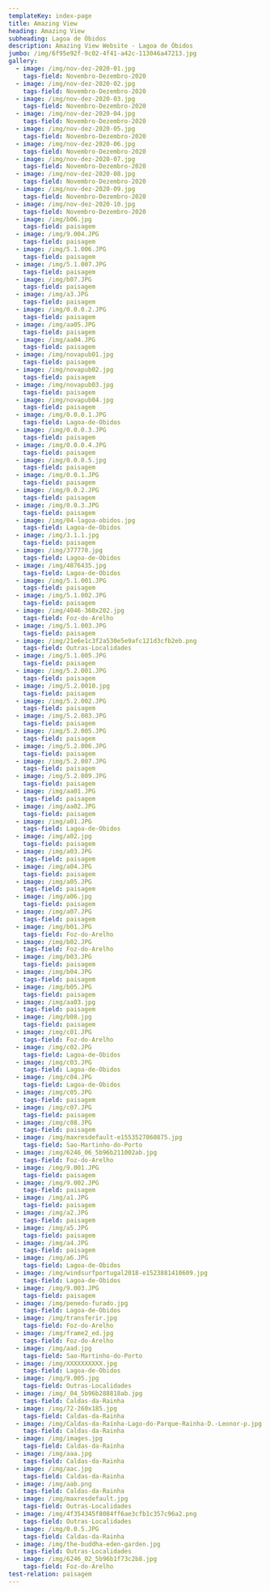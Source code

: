 ```yaml
---
templateKey: index-page
title: Amazing View
heading: Amazing View
subheading: Lagoa de Óbidos
description: Amazing View Website - Lagoa de Óbidos
jumbo: /img/6f95e92f-9c02-4f41-a42c-113046a47213.jpg
gallery:
  - image: /img/nov-dez-2020-01.jpg
    tags-field: Novembro-Dezembro-2020
  - image: /img/nov-dez-2020-02.jpg
    tags-field: Novembro-Dezembro-2020
  - image: /img/nov-dez-2020-03.jpg
    tags-field: Novembro-Dezembro-2020
  - image: /img/nov-dez-2020-04.jpg
    tags-field: Novembro-Dezembro-2020
  - image: /img/nov-dez-2020-05.jpg
    tags-field: Novembro-Dezembro-2020
  - image: /img/nov-dez-2020-06.jpg
    tags-field: Novembro-Dezembro-2020
  - image: /img/nov-dez-2020-07.jpg
    tags-field: Novembro-Dezembro-2020
  - image: /img/nov-dez-2020-08.jpg
    tags-field: Novembro-Dezembro-2020
  - image: /img/nov-dez-2020-09.jpg
    tags-field: Novembro-Dezembro-2020
  - image: /img/nov-dez-2020-10.jpg
    tags-field: Novembro-Dezembro-2020
  - image: /img/b06.jpg
    tags-field: paisagem
  - image: /img/9.004.JPG
    tags-field: paisagem
  - image: /img/5.1.006.JPG
    tags-field: paisagem
  - image: /img/5.1.007.JPG
    tags-field: paisagem
  - image: /img/b07.JPG
    tags-field: paisagem
  - image: /img/a3.JPG
    tags-field: paisagem
  - image: /img/0.0.0.2.JPG
    tags-field: paisagem
  - image: /img/aa05.JPG
    tags-field: paisagem
  - image: /img/aa04.JPG
    tags-field: paisagem
  - image: /img/novapub01.jpg
    tags-field: paisagem
  - image: /img/novapub02.jpg
    tags-field: paisagem
  - image: /img/novapub03.jpg
    tags-field: paisagem
  - image: /img/novapub04.jpg
    tags-field: paisagem
  - image: /img/0.0.0.1.JPG
    tags-field: Lagoa-de-Obidos
  - image: /img/0.0.0.3.JPG
    tags-field: paisagem
  - image: /img/0.0.0.4.JPG
    tags-field: paisagem
  - image: /img/0.0.0.5.jpg
    tags-field: paisagem
  - image: /img/0.0.1.JPG
    tags-field: paisagem
  - image: /img/0.0.2.JPG
    tags-field: paisagem
  - image: /img/0.0.3.JPG
    tags-field: paisagem
  - image: /img/04-lagoa-obidos.jpg
    tags-field: Lagoa-de-Obidos
  - image: /img/3.1.1.jpg
    tags-field: paisagem
  - image: /img/377770.jpg
    tags-field: Lagoa-de-Obidos
  - image: /img/4876435.jpg
    tags-field: Lagoa-de-Obidos
  - image: /img/5.1.001.JPG
    tags-field: paisagem
  - image: /img/5.1.002.JPG
    tags-field: paisagem
  - image: /img/4046-360x202.jpg
    tags-field: Foz-do-Arelho
  - image: /img/5.1.003.JPG
    tags-field: paisagem
  - image: /img/21e6e1c3f2a530e5e9afc121d3cfb2eb.png
    tags-field: Outras-Localidades
  - image: /img/5.1.005.JPG
    tags-field: paisagem
  - image: /img/5.2.001.JPG
    tags-field: paisagem
  - image: /img/5.2.0010.jpg
    tags-field: paisagem
  - image: /img/5.2.002.JPG
    tags-field: paisagem
  - image: /img/5.2.003.JPG
    tags-field: paisagem
  - image: /img/5.2.005.JPG
    tags-field: paisagem
  - image: /img/5.2.006.JPG
    tags-field: paisagem
  - image: /img/5.2.007.JPG
    tags-field: paisagem
  - image: /img/5.2.009.JPG
    tags-field: paisagem
  - image: /img/aa01.JPG
    tags-field: paisagem
  - image: /img/aa02.JPG
    tags-field: paisagem
  - image: /img/a01.JPG
    tags-field: Lagoa-de-Obidos
  - image: /img/a02.jpg
    tags-field: paisagem
  - image: /img/a03.JPG
    tags-field: paisagem
  - image: /img/a04.JPG
    tags-field: paisagem
  - image: /img/a05.JPG
    tags-field: paisagem
  - image: /img/a06.jpg
    tags-field: paisagem
  - image: /img/a07.JPG
    tags-field: paisagem
  - image: /img/b01.JPG
    tags-field: Foz-do-Arelho
  - image: /img/b02.JPG
    tags-field: Foz-do-Arelho
  - image: /img/b03.JPG
    tags-field: paisagem
  - image: /img/b04.JPG
    tags-field: paisagem
  - image: /img/b05.JPG
    tags-field: paisagem
  - image: /img/aa03.jpg
    tags-field: paisagem
  - image: /img/b08.jpg
    tags-field: paisagem
  - image: /img/c01.JPG
    tags-field: Foz-do-Arelho
  - image: /img/c02.JPG
    tags-field: Lagoa-de-Obidos
  - image: /img/c03.JPG
    tags-field: Lagoa-de-Obidos
  - image: /img/c04.JPG
    tags-field: Lagoa-de-Obidos
  - image: /img/c05.JPG
    tags-field: paisagem
  - image: /img/c07.JPG
    tags-field: paisagem
  - image: /img/c08.JPG
    tags-field: paisagem
  - image: /img/maxresdefault-e1553527060875.jpg
    tags-field: Sao-Martinho-do-Porto
  - image: /img/6246_06_5b96b211002ab.jpg
    tags-field: Foz-do-Arelho
  - image: /img/9.001.JPG
    tags-field: paisagem
  - image: /img/9.002.JPG
    tags-field: paisagem
  - image: /img/a1.JPG
    tags-field: paisagem
  - image: /img/a2.JPG
    tags-field: paisagem
  - image: /img/a5.JPG
    tags-field: paisagem
  - image: /img/a4.JPG
    tags-field: paisagem
  - image: /img/a6.JPG
    tags-field: Lagoa-de-Obidos
  - image: /img/windsurfportugal2018-e1523881410609.jpg
    tags-field: Lagoa-de-Obidos
  - image: /img/9.003.JPG
    tags-field: paisagem
  - image: /img/penedo-furado.jpg
    tags-field: Lagoa-de-Obidos
  - image: /img/transferir.jpg
    tags-field: Foz-do-Arelho
  - image: /img/frame2_ed.jpg
    tags-field: Foz-do-Arelho
  - image: /img/aad.jpg
    tags-field: Sao-Martinho-do-Porto
  - image: /img/XXXXXXXXXX.jpg
    tags-field: Lagoa-de-Obidos
  - image: /img/9.005.jpg
    tags-field: Outras-Localidades
  - image: /img/_04_5b96b288818ab.jpg
    tags-field: Caldas-da-Rainha
  - image: /img/72-260x185.jpg
    tags-field: Caldas-da-Rainha
  - image: /img/Caldas-da-Raínha-Lago-do-Parque-Rainha-D.-Leonor-p.jpg
    tags-field: Caldas-da-Rainha
  - image: /img/images.jpg
    tags-field: Caldas-da-Rainha
  - image: /img/aaa.jpg
    tags-field: Caldas-da-Rainha
  - image: /img/aac.jpg
    tags-field: Caldas-da-Rainha
  - image: /img/aab.png
    tags-field: Caldas-da-Rainha
  - image: /img/maxresdefault.jpg
    tags-field: Outras-Localidades
  - image: /img/4f354345f8084ff6ae3cfb1c357c96a2.png
    tags-field: Outras-Localidades
  - image: /img/0.0.5.JPG
    tags-field: Caldas-da-Rainha
  - image: /img/the-buddha-eden-garden.jpg
    tags-field: Outras-Localidades
  - image: /img/6246_02_5b96b1f73c2b8.jpg
    tags-field: Foz-do-Arelho
test-relation: paisagem
---
```

